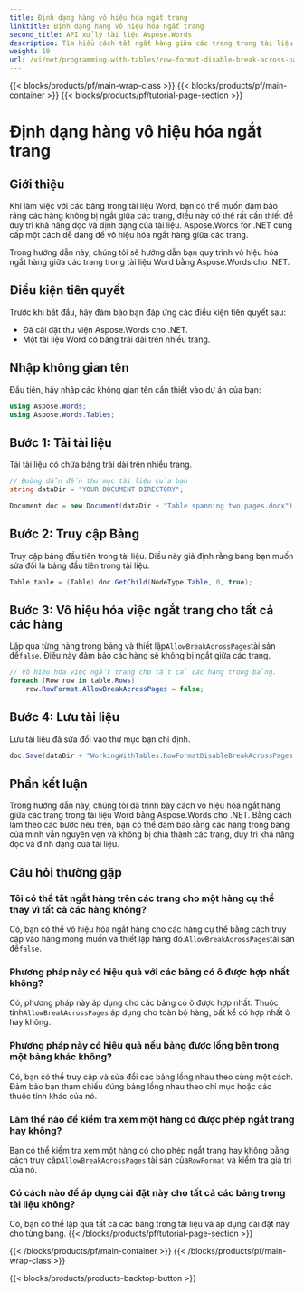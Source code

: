 ```yaml
---
title: Định dạng hàng vô hiệu hóa ngắt trang
linktitle: Định dạng hàng vô hiệu hóa ngắt trang
second_title: API xử lý tài liệu Aspose.Words
description: Tìm hiểu cách tắt ngắt hàng giữa các trang trong tài liệu Word bằng Aspose.Words cho .NET để duy trì khả năng đọc và định dạng của bảng.
weight: 10
url: /vi/net/programming-with-tables/row-format-disable-break-across-pages/
---
```


{{< blocks/products/pf/main-wrap-class >}}
{{< blocks/products/pf/main-container >}}
{{< blocks/products/pf/tutorial-page-section >}}

# Định dạng hàng vô hiệu hóa ngắt trang

## Giới thiệu

Khi làm việc với các bảng trong tài liệu Word, bạn có thể muốn đảm bảo rằng các hàng không bị ngắt giữa các trang, điều này có thể rất cần thiết để duy trì khả năng đọc và định dạng của tài liệu. Aspose.Words for .NET cung cấp một cách dễ dàng để vô hiệu hóa ngắt hàng giữa các trang.

Trong hướng dẫn này, chúng tôi sẽ hướng dẫn bạn quy trình vô hiệu hóa ngắt hàng giữa các trang trong tài liệu Word bằng Aspose.Words cho .NET.

## Điều kiện tiên quyết

Trước khi bắt đầu, hãy đảm bảo bạn đáp ứng các điều kiện tiên quyết sau:
- Đã cài đặt thư viện Aspose.Words cho .NET.
- Một tài liệu Word có bảng trải dài trên nhiều trang.

## Nhập không gian tên

Đầu tiên, hãy nhập các không gian tên cần thiết vào dự án của bạn:

```csharp
using Aspose.Words;
using Aspose.Words.Tables;
```

## Bước 1: Tải tài liệu

Tải tài liệu có chứa bảng trải dài trên nhiều trang.

```csharp
// Đường dẫn đến thư mục tài liệu của bạn
string dataDir = "YOUR DOCUMENT DIRECTORY";

Document doc = new Document(dataDir + "Table spanning two pages.docx");
```

## Bước 2: Truy cập Bảng

Truy cập bảng đầu tiên trong tài liệu. Điều này giả định rằng bảng bạn muốn sửa đổi là bảng đầu tiên trong tài liệu.

```csharp
Table table = (Table) doc.GetChild(NodeType.Table, 0, true);
```

## Bước 3: Vô hiệu hóa việc ngắt trang cho tất cả các hàng

 Lặp qua từng hàng trong bảng và thiết lập`AllowBreakAcrossPages`tài sản để`false`. Điều này đảm bảo các hàng sẽ không bị ngắt giữa các trang.

```csharp
// Vô hiệu hóa việc ngắt trang cho tất cả các hàng trong bảng.
foreach (Row row in table.Rows)
    row.RowFormat.AllowBreakAcrossPages = false;
```

## Bước 4: Lưu tài liệu

Lưu tài liệu đã sửa đổi vào thư mục bạn chỉ định.

```csharp
doc.Save(dataDir + "WorkingWithTables.RowFormatDisableBreakAcrossPages.docx");
```

## Phần kết luận

Trong hướng dẫn này, chúng tôi đã trình bày cách vô hiệu hóa ngắt hàng giữa các trang trong tài liệu Word bằng Aspose.Words cho .NET. Bằng cách làm theo các bước nêu trên, bạn có thể đảm bảo rằng các hàng trong bảng của mình vẫn nguyên vẹn và không bị chia thành các trang, duy trì khả năng đọc và định dạng của tài liệu.

## Câu hỏi thường gặp

### Tôi có thể tắt ngắt hàng trên các trang cho một hàng cụ thể thay vì tất cả các hàng không?  
 Có, bạn có thể vô hiệu hóa ngắt hàng cho các hàng cụ thể bằng cách truy cập vào hàng mong muốn và thiết lập hàng đó.`AllowBreakAcrossPages`tài sản để`false`.

### Phương pháp này có hiệu quả với các bảng có ô được hợp nhất không?  
 Có, phương pháp này áp dụng cho các bảng có ô được hợp nhất. Thuộc tính`AllowBreakAcrossPages` áp dụng cho toàn bộ hàng, bất kể có hợp nhất ô hay không.

### Phương pháp này có hiệu quả nếu bảng được lồng bên trong một bảng khác không?  
Có, bạn có thể truy cập và sửa đổi các bảng lồng nhau theo cùng một cách. Đảm bảo bạn tham chiếu đúng bảng lồng nhau theo chỉ mục hoặc các thuộc tính khác của nó.

### Làm thế nào để kiểm tra xem một hàng có được phép ngắt trang hay không?  
 Bạn có thể kiểm tra xem một hàng có cho phép ngắt trang hay không bằng cách truy cập`AllowBreakAcrossPages` tài sản của`RowFormat` và kiểm tra giá trị của nó.

### Có cách nào để áp dụng cài đặt này cho tất cả các bảng trong tài liệu không?  
Có, bạn có thể lặp qua tất cả các bảng trong tài liệu và áp dụng cài đặt này cho từng bảng.
{{< /blocks/products/pf/tutorial-page-section >}}

{{< /blocks/products/pf/main-container >}}
{{< /blocks/products/pf/main-wrap-class >}}

{{< blocks/products/products-backtop-button >}}
